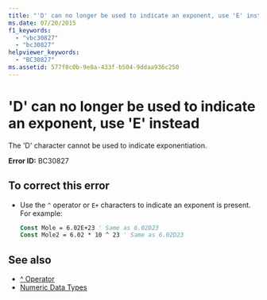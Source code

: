 ```yaml
---
title: "'D' can no longer be used to indicate an exponent, use 'E' instead"
ms.date: 07/20/2015
f1_keywords: 
  - "vbc30827"
  - "bc30827"
helpviewer_keywords: 
  - "BC30827"
ms.assetid: 577f8c0b-9e8a-433f-b504-9ddaa936c250
---
```

# 'D' can no longer be used to indicate an exponent, use 'E' instead
The 'D' character cannot be used to indicate exponentiation.  
  
 **Error ID:** BC30827  
  
## To correct this error  
  
- Use the `^` operator or `E+` characters to indicate an exponent is present. For example:  
  
    ```vb  
    Const Mole = 6.02E+23 ' Same as 6.02D23  
    Const Mole2 = 6.02 * 10 ^ 23 ' Same as 6.02D23  
    ```  
  
## See also

- [^ Operator](../language-reference/operators/exponentiation-operator.md)
- [Numeric Data Types](../programming-guide/language-features/data-types/numeric-data-types.md)
